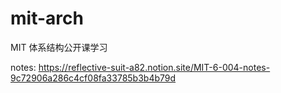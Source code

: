 # mit-arch

MIT 体系结构公开课学习

notes: https://reflective-suit-a82.notion.site/MIT-6-004-notes-9c72906a286c4cf08fa33785b3b4b79d